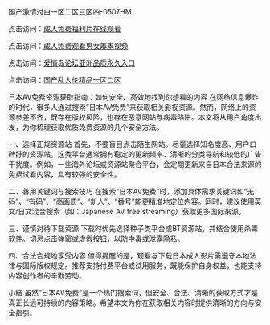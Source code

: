 国产激情对白一区二区三区四-0507HM

点击访问：<a href="https://cfad.pages.dev/">成人免费福利片在线观看</a>

点击访问：<a href="https://vassv.pages.dev/">成人免费观看男女羞羞视频</a>

点击访问：<a href="https://vassv.pages.dev/">爱情岛论坛亚洲品质永久入口</a>

点击访问：<a href="https://rtj-3zo.pages.dev/">国产乱人伦精品一区二区</a>

日本AV免费资源获取指南：如何安全、高效地找到你想看的内容
在网络信息爆炸的时代，很多人通过搜索“日本AV免费”来获取相关影视资源。然而，网络上的资源参差不齐，既存在版权风险，也存在恶意网站与病毒陷阱。本文将从用户角度出发，为你梳理获取优质免费资源的几个安全方法。

一、选择正规资源站
首先，不要盲目点击陌生网站。尽量选择知名度高、用户口碑好的资源站。这类平台通常拥有稳定的更新频率、清晰的分类导航和较低的广告干扰度。例如，一些海外论坛或资源站聚合平台，会定期更新来自日本合法来源的免费试看内容，具有较强的安全性。

二、善用关键词与搜索技巧
在搜索“日本AV免费”时，添加具体需求关键词如“无码”、“有码”、“高画质”、“新人”、“番号”能更精准地定位内容。同时，建议使用英文/日文混合搜索（如：Japanese AV free streaming）获取更多国际来源。

三、谨慎对待下载资源
下载时优先选择种子类平台或BT资源站，并结合使用杀毒软件。切忌点击弹窗或虚假按钮，以防中毒或泄露隐私。

四、合法合规地享受内容
值得提醒的是，观看与下载日本成人影片需遵守本地法律与国际版权规定。推荐支持付费平台或试用服务，既能保护自身权益，也能支持内容创作者的辛勤劳动。

小结
虽然“日本AV免费”是一个热门搜索词，但安全、合法、清晰的获取方式才是真正长远可持续的内容策略。希望本文为你在获取相关内容时提供清晰的方向与安全指引。

<span style="display:none;">[Canonical link](https://github.com/kong145/254542 ）</span>
